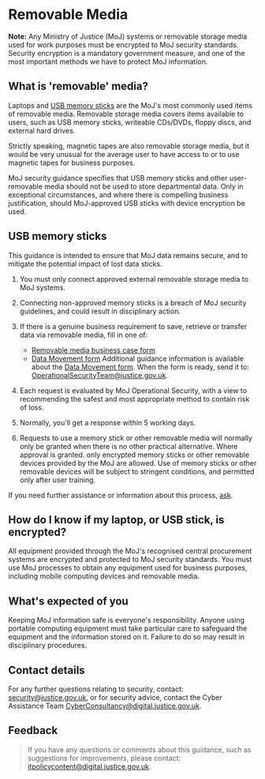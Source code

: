 # Removable Media

**Note:** Any Ministry of Justice \(MoJ\) systems or removable storage media used for work purposes must be encrypted to MoJ security standards. Security encryption is a mandatory government measure, and one of the most important methods we have to protect MoJ information.

## What is 'removable' media?

Laptops and [USB memory sticks](#usb-memory-sticks) are the MoJ's most commonly used items of removable media. Removable storage media covers items available to users, such as USB memory sticks, writeable CDs/DVDs, floppy discs, and external hard drives.

Strictly speaking, magnetic tapes are also removable storage media, but it would be very unusual for the average user to have access to or to use magnetic tapes for business purposes.

MoJ security guidance specifies that USB memory sticks and other user-removable media should not be used to store departmental data. Only in exceptional circumstances, and where there is compelling business justification, should MoJ-approved USB sticks with device encryption be used.

## USB memory sticks

This guidance is intended to ensure that MoJ data remains secure, and to mitigate the potential impact of lost data sticks.

1.  You must only connect approved external removable storage media to MoJ systems.
2.  Connecting non-approved memory sticks is a breach of MoJ security guidelines, and could result in disciplinary action.
3.  If there is a genuine business requirement to save, retrieve or transfer data via removable media, fill in one of:

    -   [Removable media business case form](https://intranet.justice.gov.uk/documents/2015/04/removable-media-business-case-form-for-usb-sticks.doc)
    -   [Data Movement form](https://intranet.justice.gov.uk/documents/2015/04/data-movement-form.doc)
    Additional guidance information is available about the [Data Movement form](https://intranet.justice.gov.uk/documents/2015/04/data-movement-form-guide.doc). When the form is ready, send it to: [OperationalSecurityTeam@justice.gov.uk](mailto:OperationalSecurityTeam@justice.gov.uk).

4.  Each request is evaluated by MoJ Operational Security, with a view to recommending the safest and most appropriate method to contain risk of loss.
5.  Normally, you'll get a response within 5 working days.
6.  Requests to use a memory stick or other removable media will normally only be granted when there is no other practical alternative. Where approval is granted. only encrypted memory sticks or other removable devices provided by the MoJ are allowed. Use of memory sticks or other removable devices will be subject to stringent conditions, and permitted only after user training.

If you need further assistance or information about this process, [ask](#contact-details).

## How do I know if my laptop, or USB stick, is encrypted?

All equipment provided through the MoJ's recognised central procurement systems are encrypted and protected to MoJ security standards. You must use MoJ processes to obtain any equipment used for business purposes, including mobile computing devices and removable media.

## What's expected of you

Keeping MoJ information safe is everyone's responsibility. Anyone using portable computing equipment must take particular care to safeguard the equipment and the information stored on it. Failure to do so may result in disciplinary procedures.

## Contact details

For any further questions relating to security, contact: [security@justice.gov.uk](mailto:security@justice.gov.uk), or for security advice, contact the Cyber Assistance Team [CyberConsultancy@digital.justice.gov.uk](mailto:CyberConsultancy@digital.justice.gov.uk).

## Feedback

> If you have any questions or comments about this guidance, such as suggestions for improvements, please contact: [itpolicycontent@digital.justice.gov.uk](mailto:itpolicycontent@digital.justice.gov.uk).

